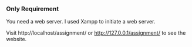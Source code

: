 
### Only Requirement
You need a web server. I used Xampp to initiate a web server.

Visit http://localhost/assignment/ or http://127.0.0.1/assignment/ to see the website.
